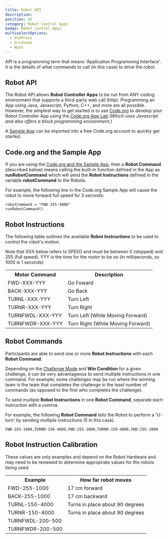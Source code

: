 ```yaml
---
title: Robot API
description:
position: 42
category: Robot Control Apps
badge: Robot Control Apps
multiselectOptions:
  - VuePress
  - Gridsome
  - Nuxt
---
```


<alert type="info">
API is a programming term that means 'Application Programming Interface'. It is the details of what commands to call (in this case) to drive the robot.
</alert>

<h2 class="bg-orange-700 text-white rounded p-4">Robot API</h2>

The Robot API allows **Robot Controller Apps** to be run from ANY coding environment that supports a third-party web call (http). Programming an App using Java, Javascript, Python, C++, and more are all possible. However, the simplest way to get started is to use [Code.org](/code-org) to develop your Robot Controller App using the [Code.org App Lab](https://code.org/educate/applab) _(Which uses Javascript and also offers a block programming environment.)_

A [Sample App](/robot-controller-sample-app) can be imported into a free Code.org account to quickly get started.

<h2 class="bg-orange-700 text-white rounded p-4">Code.org and the Sample App</h2>

If you are using the [Code.org and the Sample App](/robot-controller-sample-app), then a **Robot Command** (described below) means calling the built-in function defined in the App as **runRobotCommand** which will send the **Robot Instructions** defined in the variable **robotCommand** to the Robots.

For example, the following line in the Code.org Sample App will cause the robot to move forward full speed for 3 seconds:

```
robotCommand = "FWD-255-3000"
runRobotCommand()
```

<h2 class="bg-orange-700 text-white rounded p-4">Robot Instructions</h2>

The following table outlines the available **Robot Instructions** to be used to control the robot's motion.

<p class="italics">Note that XXX below refers to SPEED and must be between 0 (stopped) and 255 (full speed). YYY is the time for the motor to be on (in milliseconds, so 1000 is 1 seconds)</p>

<table><tbody>
    <tr><th>Motor Command</th><th>Description</th></tr>
    <tr><td>FWD-XXX-YYY</td><td>Go Foward</td></tr>
    <tr><td>BACK-XXX-YYY</td><td>Go Back</td></tr>
    <tr><td>TURNL-XXX-YYY</td><td>Turn Left</td></tr>
    <tr><td>TURNR-XXX-YYY</td><td>Turn Right</td></tr>
    <tr><td>TURNFWDL-XXX-YYY</td><td>Turn Left (While Moving Forward)</td></tr>
    <tr><td>TURNFWDR-XXX-YYY</td><td>Turn Right (While Moving Forward)</td></tr>
</tbody></table>

<h2 class="bg-orange-700 text-white rounded p-4">Robot Commands</h2>

Participants are able to send one or more **Robot Instructions** with each **Robot Command**.

Depending on the [Challenge Mode](/challenge-modes) and **Win Condition** for a given challenge, it can be very advantageous to send multiple instructions in one command. For example, some challenges may be run where the winning team is the team that completes the challenge in the least number of commands (as opposed to the first who completes the challenge).

To send multiple **Robot Instructions** in one **Robot Command**, separate each instruction with a comma.

For example, the following **Robot Command** tells the Robot to perform a 'U-turn' by sending multiple instructions (5 in this case).

```
FWD-255-1000,TURNR-150-4000,FWD-255-1000,TURNR-150-4000,FWD-255-1000
```

<h2 class="bg-orange-700 text-white rounded p-4">Robot Instruction Calibration</h2>

<alert type="warning">
These values are only examples and depend on the Robot Hardware and may need to be reviewed to determine appropriate values for the robots being used.
</alert>

<table><tbody>
    <tr><th>Example</th><th>How far robot moves</th></tr>
    <tr><td>FWD-255-1000</td><td>17 cm forward</td></tr>
    <tr><td>BACK-255-1000</td><td>17 cm backward</td></tr>
    <tr><td>TURNL-150-4000</td><td>Turns in place about 90 degrees</td></tr>
    <tr><td>TURNR-150-4000</td><td>Turns in place about 90 degrees</td></tr>
    <tr><td>TURNFWDL-200-500</td><td></td></tr>
    <tr><td>TURNFWDR-200-500</td><td></td></tr>
</tbody></table>
